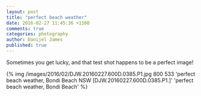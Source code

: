 ```yaml
---
layout: post
title: "perfect beach weather"
date: 2016-02-27 11:45:36 +1100
comments: true
categories: photography
author: Danijel James
published: true
---
```

Sometimes you get lucky, and that test shot happens to be a perfect image! 

{% img /images/2016/02/DJW.20160227.600D.0385.P1.jpg 800 533 'perfect beach weather, Bondi Beach NSW [DJW.20160227.600D.0385.P1.]' 'perfect beach weather, Bondi Beach' %}

